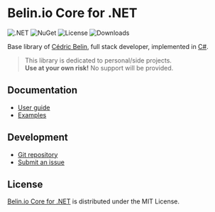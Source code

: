 # Belin.io Core for .NET
![.NET](https://badgen.net/badge/.net/%3E%3D9.0/green) ![NuGet](https://badgen.net/nuget/v/Belin.Core.Data) ![License](https://badgen.net/badge/license/MIT/blue) ![Downloads](https://badgen.net/nuget/dt/Belin.Core.Data)

Base library of [Cédric Belin](https://belin.io), full stack developer,
implemented in [C#](https://learn.microsoft.com/en-us/dotnet/csharp).

> This library is dedicated to personal/side projects.  
> **Use at your own risk!** No support will be provided.

## Documentation
- [User guide](https://github.com/cedx/core.net/wiki)
- [Examples](https://github.com/cedx/core.net/tree/main/example)

## Development
- [Git repository](https://github.com/cedx/core.net)
- [Submit an issue](https://github.com/cedx/core.net/issues)

## License
[Belin.io Core for .NET](https://github.com/cedx/core.net) is distributed under the MIT License.
